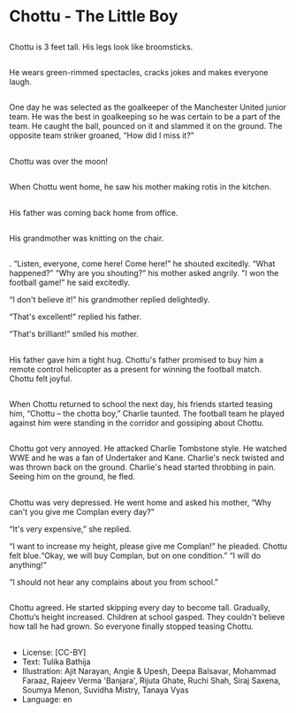 # Chottu - The Little Boy

##
Chottu is 3 feet tall. His legs look like broomsticks.

##
He wears green-rimmed spectacles, cracks jokes and makes everyone laugh.

##
One day he was selected as the goalkeeper of the Manchester United junior team. He was the best in goalkeeping so he was certain to be a part of the team. He caught the ball, pounced on it and slammed it on the ground. The opposite team striker groaned, “How did I miss it?”

##
Chottu was over the moon!

##
When Chottu went home, he saw his mother making rotis in the kitchen.

##
His father was coming back home from office.

##
His grandmother was knitting on the chair.

##
. “Listen, everyone, come here! Come here!” he shouted excitedly. “What happened?” “Why are you shouting?” his mother asked angrily. "I won the football game!” he said excitedly.

“I don't believe it!” his grandmother replied delightedly.

“That's excellent!” replied his father.

“That's brilliant!” smiled his mother.

##
His father gave him a tight hug. Chottu's father promised to buy him a remote control helicopter as a present for winning the football match. Chottu felt joyful.

##
When Chottu returned to school the next day, his friends started teasing him, “Chottu – the chotta boy,” Charlie taunted. The football team he played against him were standing in the corridor and gossiping about Chottu.

##
Chottu got very annoyed. He attacked Charlie Tombstone style. He watched WWE and he was a fan of Undertaker and Kane. Charlie's neck twisted and was thrown back on the ground. Charlie's head started throbbing in pain. Seeing him on the ground, he fled.

##
Chottu was very depressed. He went home and asked his mother, “Why can't you give me Complan every day?”

“It's very expensive,” she replied.

“I want to increase my height, please give me Complan!” he pleaded. Chottu felt blue.“Okay, we will buy Complan, but on one condition.” “I will do anything!”

“I should not hear any complains about you from school.”

##
Chottu agreed. He started skipping every day to become tall. Gradually, Chottu‘s height increased. Children at school gasped. They couldn't believe how tall he had grown. So everyone finally stopped teasing Chottu.

##
* License: [CC-BY]
* Text: Tulika Bathija
* Illustration: Ajit Narayan, Angie & Upesh, Deepa Balsavar, Mohammad Faraaz, Rajeev Verma 'Banjara', Rijuta Ghate, Ruchi Shah, Siraj Saxena, Soumya Menon, Suvidha Mistry, Tanaya Vyas
* Language: en
